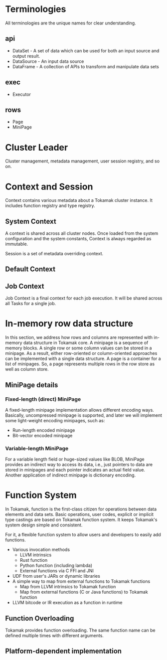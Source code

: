 # Terminologies
All terminologies are the unique names for clear understanding.

## api
* DataSet - A set of data which can be used for both an input source and output result.
* DataSource - An input data source
* DataFrame - A collection of APIs to transform and manipulate data sets

## exec
* Executor

## rows
* Page
* MiniPage

# Cluster Leader
Cluster management, metadata management, user session registry, and so on.

# Context and Session
Context contains various metadata about a Tokamak cluster instance. It includes function registry and type registry.

## System Context
A context is shared across all cluster nodes. Once loaded from the system configuration and the system constants, Context is always regarded as immutable.

Session is a set of metadata overriding context.

## Default Context

## Job Context
Job Context is a final context for each job execution. It will be shared across all Tasks for a single job.

# In-memory row data structure
In this section, we address how rows and columns are represented with in-memory data structure in Tokamak core. A minipage is a sequence of memory blocks. A single row or some column values can be stored in a minipage. As a result, either row-oriented or column-oriented approaches can be implemented with a single data structure. A page is a container for a list of minipages. So, a page represents multiple rows in the row store as well as column store.

## MiniPage details

### Fixed-length (direct) MiniPage
A fixed-length minipage implementation allows different encoding ways. Basically, uncompressed minipage is supported, and later we will implement some light-weight encoding minipages, such as:
 * Run-length encoded minipage
 * Bit-vector encoded minipage

### Variable-length MiniPage
For a variable length field or huge-sized values like BLOB, MiniPage provides an indirect way to access its data, i.e., just pointers to data are stored in minipages and each pointer indicates an actual field value. Another application of indirect minipage is dictionary encoding.

# Function System
In Tokamak, function is the first-class citizen for operations between data elements and data sets. Basic operations, user codes, explicit or implicit type castings are based on Tokamak function system. It keeps Tokamak's system design simple and consistent.

For it, a flexible function system to allow users and developers to easily add functions.

* Various invocation methods
  * LLVM intrinsics
  * Rust function
  * Python function (including lambda)
  * External functions via C FFI and JNI
* UDF from user's JARs or dynamic libraries
* A simple way to map from external functions to Tokamak functions
  * Map from LLVM intrinsics to Tokamak function
  * Map from external functions (C or Java functions) to Tokamak function
* LLVM bitcode or IR execution as a function in runtime

## Function Overloading
Tokamak provides function overloading. The same function name can be defined multiple times with different arguments.

## Platform-dependent implementation
